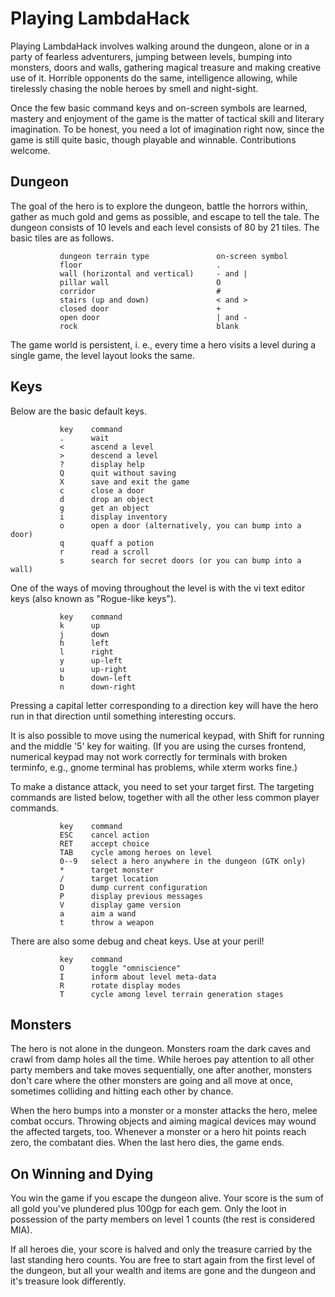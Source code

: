 Playing LambdaHack
==================

Playing LambdaHack involves walking around the dungeon, alone or in a party
of fearless adventurers, jumping between levels, bumping into monsters,
doors and walls, gathering magical treasure and making creative use of it.
Horrible opponents do the same, intelligence allowing, while tirelessly
chasing the noble heroes by smell and night-sight.

Once the few basic command keys and on-screen symbols are learned,
mastery and enjoyment of the game is the matter of tactical skill
and literary imagination. To be honest, you need a lot of imagination
right now, since the game is still quite basic, though playable and winnable.
Contributions welcome.


Dungeon
-------

The goal of the hero is to explore the dungeon, battle the horrors within,
gather as much gold and gems as possible, and escape to tell the tale.
The dungeon consists of 10 levels and each level consists of 80 by 21 tiles.
The basic tiles are as follows.

               dungeon terrain type               on-screen symbol
               floor                              .
               wall (horizontal and vertical)     - and |
               pillar wall                        O
               corridor                           #
               stairs (up and down)               < and >
               closed door                        +
               open door                          | and -
               rock                               blank

The game world is persistent, i. e., every time a hero visits a level
during a single game, the level layout looks the same.


Keys
----

Below are the basic default keys.

               key    command
               .      wait
               <      ascend a level
               >      descend a level
               ?      display help
               Q      quit without saving
               X      save and exit the game
               c      close a door
               d      drop an object
               g      get an object
               i      display inventory
               o      open a door (alternatively, you can bump into a door)
               q      quaff a potion
               r      read a scroll
               s      search for secret doors (or you can bump into a wall)

One of the ways of moving throughout the level is with the vi text editor keys
(also known as "Rogue-like keys").

               key    command
               k      up
               j      down
               h      left
               l      right
               y      up-left
               u      up-right
               b      down-left
               n      down-right

Pressing a capital letter corresponding to a direction key will have
the hero run in that direction until something interesting occurs.

It is also possible to move using the numerical keypad, with Shift for running
and the middle '5' key for waiting. (If you are using the curses frontend,
numerical keypad may not work correctly for terminals with broken terminfo,
e.g., gnome terminal has problems, while xterm works fine.)

To make a distance attack, you need to set your target first.
The targeting commands are listed below, together with all the other
less common player commands.

               key    command
               ESC    cancel action
               RET    accept choice
               TAB    cycle among heroes on level
               0--9   select a hero anywhere in the dungeon (GTK only)
               *      target monster
               /      target location
               D      dump current configuration
               P      display previous messages
               V      display game version
               a      aim a wand
               t      throw a weapon

There are also some debug and cheat keys. Use at your peril!

               key    command
               O      toggle "omniscience"
               I      inform about level meta-data
               R      rotate display modes
               T      cycle among level terrain generation stages


Monsters
--------

The hero is not alone in the dungeon. Monsters roam the dark caves
and crawl from damp holes all the time. While heroes pay attention
to all other party members and take moves sequentially, one after another,
monsters don't care where the other monsters are going and all move at once,
sometimes colliding and hitting each other by chance.

When the hero bumps into a monster or a monster attacks the hero,
melee combat occurs. Throwing objects and aiming magical devices may wound
the affected targets, too. Whenever a monster or a hero hit points
reach zero, the combatant dies. When the last hero dies, the game ends.


On Winning and Dying
--------------------

You win the game if you escape the dungeon alive. Your score is
the sum of all gold you've plundered plus 100gp for each gem.
Only the loot in possession of the party members on level 1 counts
(the rest is considered MIA).

If all heroes die, your score is halved and only the treasure carried
by the last standing hero counts. You are free to start again
from the first level of the dungeon, but all your wealth and items
are gone and the dungeon and it's treasure look differently.
